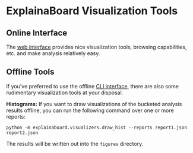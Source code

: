 # ExplainaBoard Visualization Tools

## Online Interface

The [web interface](https://explainaboard.inspiredco.ai) provides nice visualization
tools, browsing capabilities, etc. and make analysis relatively easy.

## Offline Tools

If you've preferred to use the offline [CLI interface](cli_interface.md), there are
also some rudimentary visualization tools at your disposal.

**Histograms:** If you want to draw visualizations of the bucketed analysis results
offline, you can run the following command over one or more reports:
```shell
python -m explainaboard.visualizers.draw_hist --reports report1.json report2.json
```

The results will be written out into the `figures` directory.